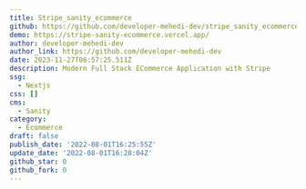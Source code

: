 ```yaml
---
title: Stripe_sanity_ecommerce
github: https://github.com/developer-mehedi-dev/stripe_sanity_ecommerce
demo: https://stripe-sanity-ecommerce.vercel.app/
author: developer-mehedi-dev
author_link: https://github.com/developer-mehedi-dev
date: 2023-11-27T06:57:25.511Z
description: Modern Full Stack ECommerce Application with Stripe
ssg:
  - Nextjs
css: []
cms:
  - Sanity
category:
  - Ecommerce
draft: false
publish_date: '2022-08-01T16:25:55Z'
update_date: '2022-08-01T16:28:04Z'
github_star: 0
github_fork: 0
---
```

